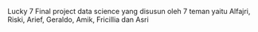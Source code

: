 Lucky 7
Final project data science yang disusun oleh 7 teman yaitu Alfajri, Riski, Arief, Geraldo, Amik, Fricillia dan Asri
